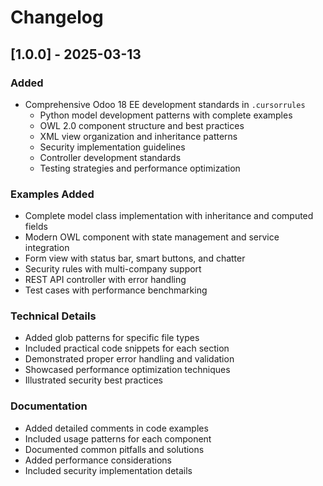 # Changelog

## [1.0.0] - 2025-03-13

### Added
- Comprehensive Odoo 18 EE development standards in `.cursorrules`
  - Python model development patterns with complete examples
  - OWL 2.0 component structure and best practices
  - XML view organization and inheritance patterns
  - Security implementation guidelines
  - Controller development standards
  - Testing strategies and performance optimization

### Examples Added
- Complete model class implementation with inheritance and computed fields
- Modern OWL component with state management and service integration
- Form view with status bar, smart buttons, and chatter
- Security rules with multi-company support
- REST API controller with error handling
- Test cases with performance benchmarking

### Technical Details
- Added glob patterns for specific file types
- Included practical code snippets for each section
- Demonstrated proper error handling and validation
- Showcased performance optimization techniques
- Illustrated security best practices

### Documentation
- Added detailed comments in code examples
- Included usage patterns for each component
- Documented common pitfalls and solutions
- Added performance considerations
- Included security implementation details